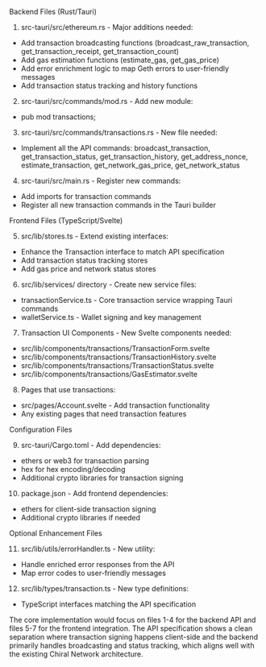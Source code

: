 
  Backend Files (Rust/Tauri)

  1. src-tauri/src/ethereum.rs - Major additions needed:
  - Add transaction broadcasting functions (broadcast_raw_transaction, get_transaction_receipt,
  get_transaction_count)
  - Add gas estimation functions (estimate_gas, get_gas_price)
  - Add error enrichment logic to map Geth errors to user-friendly messages
  - Add transaction status tracking and history functions

  2. src-tauri/src/commands/mod.rs - Add new module:
  - pub mod transactions;

  3. src-tauri/src/commands/transactions.rs - New file needed:
  - Implement all the API commands: broadcast_transaction, get_transaction_status,
  get_transaction_history, get_address_nonce, estimate_transaction, get_network_gas_price,
  get_network_status

  4. src-tauri/src/main.rs - Register new commands:
  - Add imports for transaction commands
  - Register all new transaction commands in the Tauri builder

  Frontend Files (TypeScript/Svelte)

  5. src/lib/stores.ts - Extend existing interfaces:
  - Enhance the Transaction interface to match API specification
  - Add transaction status tracking stores
  - Add gas price and network status stores

  6. src/lib/services/ directory - Create new service files:
  - transactionService.ts - Core transaction service wrapping Tauri commands
  - walletService.ts - Wallet signing and key management

  7. Transaction UI Components - New Svelte components needed:
  - src/lib/components/transactions/TransactionForm.svelte
  - src/lib/components/transactions/TransactionHistory.svelte
  - src/lib/components/transactions/TransactionStatus.svelte
  - src/lib/components/transactions/GasEstimator.svelte

  8. Pages that use transactions:
  - src/pages/Account.svelte - Add transaction functionality
  - Any existing pages that need transaction features

  Configuration Files

  9. src-tauri/Cargo.toml - Add dependencies:
  - ethers or web3 for transaction parsing
  - hex for hex encoding/decoding
  - Additional crypto libraries for transaction signing

  10. package.json - Add frontend dependencies:
  - ethers for client-side transaction signing
  - Additional crypto libraries if needed

  Optional Enhancement Files

  11. src/lib/utils/errorHandler.ts - New utility:
  - Handle enriched error responses from the API
  - Map error codes to user-friendly messages

  12. src/lib/types/transaction.ts - New type definitions:
  - TypeScript interfaces matching the API specification

  The core implementation would focus on files 1-4 for the backend API and files 5-7 for the
  frontend integration. The API specification shows a clean separation where transaction signing
  happens client-side and the backend primarily handles broadcasting and status tracking, which
  aligns well with the existing Chiral Network architecture.
